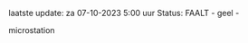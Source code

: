 laatste update: 
za 07-10-2023  5:00   uur 
Status: FAALT - geel - 
<div class="service R">microstation</div>